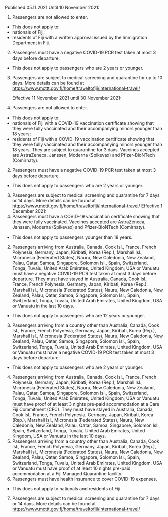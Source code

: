 Published 05.11.2021
Until 10 November 2021:
1. Passengers are not allowed to enter.
- This does not apply to:
- nationals of Fiji;
- residents of Fiji with a written approval issued by the Immigration Department in Fiji.
2. Passengers must have a negative COVID-19 PCR test taken at most 3 days before departure.
- This does not apply to passengers who are 2 years or younger.
3. Passengers are subject to medical screening and quarantine for up to 10 days. More details can be found at <a href="https://www.mcttt.gov.fj/home/traveltofiji/international-travel/">https://www.mcttt.gov.fj/home/traveltofiji/international-travel/</a></p><p>Effective 11 November 2021 until 30 November 2021:
1. Passengers are not allowed to enter.
- This does not apply to:
- nationals of Fiji with a COVID-19 vaccination certificate showing that they were fully vaccinated and their accompanying minors younger than 18 years;
- residents of Fiji with a COVID-19 vaccination certificate showing that they were fully vaccinated and their accompanying minors younger than 18 years.
They are subject to quarantine for 3 days. Vaccines accepted are AstraZeneca, Janssen, Moderna (Spikevax) and Pfizer-BioNTech (Comirnaty).
2. Passengers must have a negative COVID-19 PCR test taken at most 3 days before departure.
- This does not apply to passengers who are 2 years or younger.
3. Passengers are subject to medical screening and quarantine for 7 days or 14 days. More details can be found at <a href="https://www.mcttt.gov.fj/home/traveltofiji/international-travel/">https://www.mcttt.gov.fj/home/traveltofiji/international-travel/</a>
Effective 1 December 2021:
1. Passengers must have a COVID-19 vaccination certificate showing that they were fully vaccinated. Vaccines accepted are AstraZeneca, Janssen, Moderna (Spikevax) and Pfizer-BioNTech (Comirnaty).
- This does not apply to passengers younger than 18 years.
2. Passengers arriving from Australia, Canada, Cook Isl., France, French Polynesia, Germany, Japan, Kiribati, Korea (Rep.), Marshall Isl., Micronesia (Federated States), Nauru, New Caledonia, New Zealand, Palau, Qatar, Samoa, Singapore, Solomon Isl., Spain, Switzerland, Tonga, Tuvalu, United Arab Emirates, United Kingdom, USA or Vanuatu must have a negative COVID-19 PCR test taken at most 3 days before departure. They must have stayed in Australia, Canada, Cook Isl., France, French Polynesia, Germany, Japan, Kiribati, Korea (Rep.), Marshall Isl., Micronesia (Federated States), Nauru, New Caledonia, New Zealand, Palau, Qatar, Samoa, Singapore, Solomon Isl., Spain, Switzerland, Tonga, Tuvalu, United Arab Emirates, United Kingdom, USA or Vanuatu in the last 10 days.
- This does not apply to passengers who are 12 years or younger.
3. Passengers arriving from a country other than Australia, Canada, Cook Isl., France, French Polynesia, Germany, Japan, Kiribati, Korea (Rep.), Marshall Isl., Micronesia (Federated States), Nauru, New Caledonia, New Zealand, Palau, Qatar, Samoa, Singapore, Solomon Isl., Spain, Switzerland, Tonga, Tuvalu, United Arab Emirates, United Kingdom, USA or Vanuatu must have a negative COVID-19 PCR test taken at most 3 days before departure.
- This does not apply to passengers who are 2 years or younger.
4. Passengers arriving from Australia, Canada, Cook Isl., France, French Polynesia, Germany, Japan, Kiribati, Korea (Rep.), Marshall Isl., Micronesia (Federated States), Nauru, New Caledonia, New Zealand, Palau, Qatar, Samoa, Singapore, Solomon Isl., Spain, Switzerland, Tonga, Tuvalu, United Arab Emirates, United Kingdom, USA or Vanuatu must have proof of at least 3 nights pre-paid accommodation at a Care Fiji Commitment (CFC). They must have stayed in Australia, Canada, Cook Isl., France, French Polynesia, Germany, Japan, Kiribati, Korea (Rep.), Marshall Isl., Micronesia (Federated States), Nauru, New Caledonia, New Zealand, Palau, Qatar, Samoa, Singapore, Solomon Isl., Spain, Switzerland, Tonga, Tuvalu, United Arab Emirates, United Kingdom, USA or Vanuatu in the last 10 days.
5. Passengers arriving from a country other than Australia, Canada, Cook Isl., France, French Polynesia, Germany, Japan, Kiribati, Korea (Rep.), Marshall Isl., Micronesia (Federated States), Nauru, New Caledonia, New Zealand, Palau, Qatar, Samoa, Singapore, Solomon Isl., Spain, Switzerland, Tonga, Tuvalu, United Arab Emirates, United Kingdom, USA or Vanuatu must have proof of at least 10 nights pre-paid accommodation at a Fiji Managed Quarantine facility.
6. Passengers must have health insurance to cover COVID-19 expenses.
- This does not apply to nationals and residents of Fiji.
7. Passengers are subject to medical screening and quarantine for 7 days or 14 days. More details can be found at <a href="https://www.mcttt.gov.fj/home/traveltofiji/international-travel/">https://www.mcttt.gov.fj/home/traveltofiji/international-travel/</a>